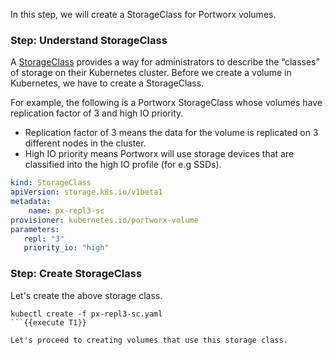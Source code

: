 In this step, we will create a StorageClass for Portworx volumes.

### Step: Understand StorageClass

A [StorageClass](https://kubernetes.io/docs/concepts/storage/storage-classes/) provides a way for administrators to describe the “classes” of storage on their Kubernetes cluster. Before we create a volume in Kubernetes, we have to create a StorageClass.

For example, the following is a Portworx StorageClass whose volumes have replication factor of 3 and high IO priority.
* Replication factor of 3 means the data for the volume is replicated on 3 different nodes in the cluster.
* High IO priority means Portworx will use storage devices that are classified into the high IO profile (for e.g SSDs).

```yaml
kind: StorageClass
apiVersion: storage.k8s.io/v1beta1
metadata:
    name: px-repl3-sc
provisioner: kubernetes.io/portworx-volume
parameters:
   repl: "3"
   priority_io: "high"
```

### Step: Create StorageClass
Let's create the above storage class.
```
kubectl create -f px-repl3-sc.yaml
```{{execute T1}}

Let's proceed to creating volumes that use this storage class.



